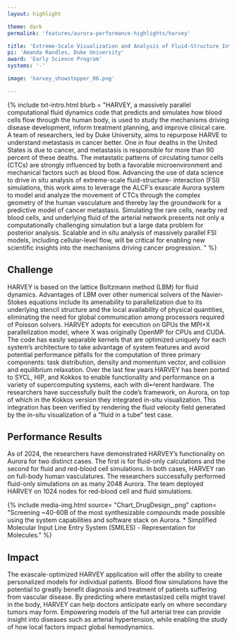 ```yaml
---
layout: highlight

theme: dark
permalink: 'features/aurora-performance-highlights/harvey'

title: 'Extreme-Scale Visualization and Analysis of Fluid-Structure Interactions: HARVEY'
pi: 'Amanda Randles, Duke University'
award: 'Early Science Program'
systems: '-'

image: 'harvey_showstopper_06.png' 

---
```


{% include txt-intro.html 
    blurb = "HARVEY, a massively parallel computational fluid dynamics code that predicts and simulates how blood cells flow through the human body, is used to study the mechanisms driving disease development, inform treatment planning, and improve clinical care.
A team of researchers, led by Duke University, aims to repurpose HARVE to understand metastasis in cancer better.
One in four deaths in the United States is due to cancer, and metastasis is responsible for more than 90 percent of these deaths. The metastatic patterns of circulating tumor cells (CTCs) are strongly influenced by both a favorable microenvironment and mechanical factors such as blood flow.
Advancing the use of data science to drive in situ analysis of extreme-scale fluid-structure- interaction (FSI) simulations, this work aims to leverage the ALCF’s exascale Aurora system to model and analyze the movement of CTCs through the complex geometry of the human vasculature and thereby lay the groundwork for a predictive model of cancer metastasis. Simulating the rare cells, nearby red blood cells, and underlying fluid of the arterial network presents not only a computationally challenging simulation but a large data problem for posterior analysis. Scalable and in situ analysis of massively parallel FSI models, including cellular-level flow, will be critical for enabling new scientific insights into the mechanisms driving cancer progression. 
"
%}



## Challenge
HARVEY is based on the lattice Boltzmann method (LBM) for fluid dynamics. Advantages of LBM over other numerical solvers of the Navier-Stokes equations include its amenability to parallelization due to its underlying stencil structure and the local availability of physical quantities, eliminating the need for global communication among processors required of Poisson solvers. 
HARVEY adopts for execution on GPUs the MPI+X parallelization model, where X was originally OpenMP for CPUs and CUDA. The code has easily separable kernels that are optimized uniquely for each system’s architecture to take advantage of system features and avoid potential performance pitfalls for the computation of three primary components: task distribution, density and momentum vector, and collision and equilibrium relaxation. Over the last few years HARVEY has been ported to SYCL, HIP, and Kokkos to enable functionality and performance on a variety of supercomputing systems, each with di↵erent hardware. 
The researchers have successfully built the code’s framework, on Aurora, on top of which in the Kokkos version they integrated in-situ visualization. This integration has been verified by rendering the fluid velocity field generated by the in-situ visualization of a ”fluid in a tube” test case.


## Performance Results
As of 2024, the researchers have demonstrated HARVEY’s functionality on Aurora for two distinct cases. The first is for fluid-only calculations and the second for fluid and red-blood cell simulations. In both cases, HARVEY ran on full-body human vasculatures. The researchers successfully performed fluid-only simulations on as many 2048 Aurora. The team deployed HARVEY on 1024 nodes for red-blood cell and fluid simulations.


{% include media-img.html
   source= "Chart_DrugDesign_.png"
   caption= "Screening ~40-60B of the most synthesizable compounds made possible using the system capabilities and software stack on Aurora. * Simplified Molecular Input Line Entry System (SMILES) - Representation for Molecules."
%}

## Impact
The exascale-optimized HARVEY application will offer the ability to create personalized models for individual patients. Blood flow simulations have the potential to greatly benefit diagnosis and treatment of patients suffering from vascular disease. By predicting where metastasized cells might travel in the body, HARVEY can help doctors anticipate early on where secondary tumors may form. Empowering models of the full arterial tree can provide insight into diseases such as arterial hypertension, while enabling the study of how local factors impact global hemodynamics.


